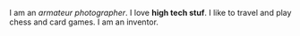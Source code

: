 I am an _armateur photographer_. I love __high tech stuf__. I like to travel and play chess and card games. I am an inventor. 
